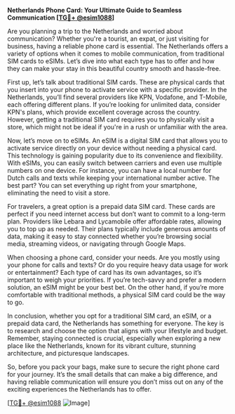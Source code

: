 **Netherlands Phone Card: Your Ultimate Guide to Seamless Communication [[TG💪+ @esim1088](https://t.me/s/esim1088)]**

Are you planning a trip to the Netherlands and worried about communication? Whether you're a tourist, an expat, or just visiting for business, having a reliable phone card is essential. The Netherlands offers a variety of options when it comes to mobile communication, from traditional SIM cards to eSIMs. Let’s dive into what each type has to offer and how they can make your stay in this beautiful country smooth and hassle-free.

First up, let’s talk about traditional SIM cards. These are physical cards that you insert into your phone to activate service with a specific provider. In the Netherlands, you’ll find several providers like KPN, Vodafone, and T-Mobile, each offering different plans. If you’re looking for unlimited data, consider KPN's plans, which provide excellent coverage across the country. However, getting a traditional SIM card requires you to physically visit a store, which might not be ideal if you're in a rush or unfamiliar with the area.

Now, let’s move on to eSIMs. An eSIM is a digital SIM card that allows you to activate service directly on your device without needing a physical card. This technology is gaining popularity due to its convenience and flexibility. With eSIMs, you can easily switch between carriers and even use multiple numbers on one device. For instance, you can have a local number for Dutch calls and texts while keeping your international number active. The best part? You can set everything up right from your smartphone, eliminating the need to visit a store.

For travelers, a great option is a prepaid data SIM card. These cards are perfect if you need internet access but don’t want to commit to a long-term plan. Providers like Lebara and Lycamobile offer affordable rates, allowing you to top up as needed. Their plans typically include generous amounts of data, making it easy to stay connected whether you’re browsing social media, streaming videos, or navigating through Google Maps.

When choosing a phone card, consider your needs. Are you mostly using your phone for calls and texts? Or do you require heavy data usage for work or entertainment? Each type of card has its own advantages, so it’s important to weigh your priorities. If you’re tech-savvy and prefer a modern solution, an eSIM might be your best bet. On the other hand, if you’re more comfortable with traditional methods, a physical SIM card could be the way to go.

In conclusion, whether you opt for a traditional SIM card, an eSIM, or a prepaid data card, the Netherlands has something for everyone. The key is to research and choose the option that aligns with your lifestyle and budget. Remember, staying connected is crucial, especially when exploring a new place like the Netherlands, known for its vibrant culture, stunning architecture, and picturesque landscapes.

So, before you pack your bags, make sure to secure the right phone card for your journey. It’s the small details that can make a big difference, and having reliable communication will ensure you don’t miss out on any of the exciting experiences the Netherlands has to offer. 

[[TG💪+ @esim1088](https://t.me/s/esim1088) ![Image](https://i.postimg.cc/Y0z9fWf4/image.png)]